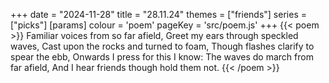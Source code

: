 +++
date = "2024-11-28"
title = "28.11.24"
themes = ["friends"]
series = ["picks"]
[params]
  colour = 'poem'
  pageKey = 'src/poem.js'
+++
{{< poem >}}
Familiar voices from so far afield,
Greet my ears through speckled waves,
Cast upon the rocks and turned to foam,
Though flashes clarify to spear the ebb,
Onwards I press for this I know:
The waves do march from far afield,
And I hear friends though hold them not.
{{< /poem >}}
